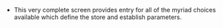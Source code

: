- This very complete screen provides entry for all of the myriad choices available which define the store and establish parameters.